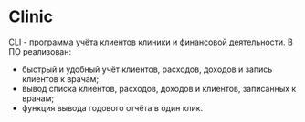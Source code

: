 # Clinic
CLI - программа учёта клиентов клиники и финансовой деятельности.
В ПО реализован:
- быстрый и удобный учёт клиентов, расходов, доходов и запись клиентов к врачам;
- вывод списка клиентов, расходов, доходов и клиентов, записанных к врачам;
- функция вывода годового отчёта в один клик.
